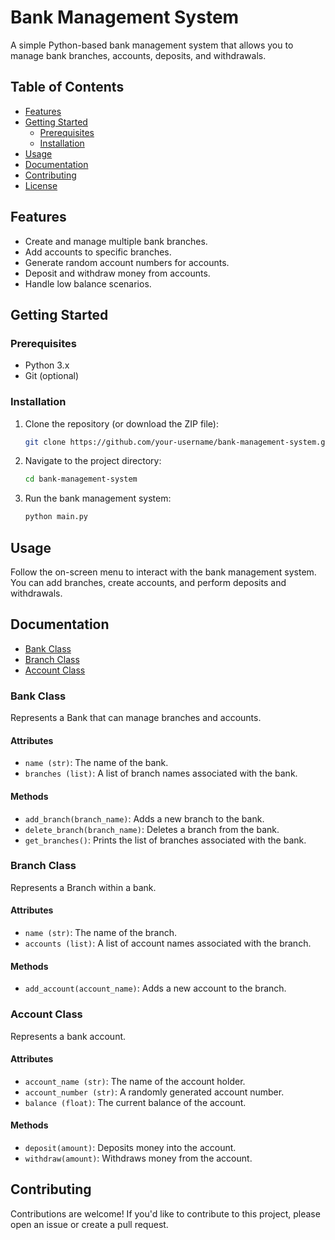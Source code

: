 # Bank Management System

A simple Python-based bank management system that allows you to manage bank branches, accounts, deposits, and withdrawals.

## Table of Contents

- [Features](#features)
- [Getting Started](#getting-started)
  - [Prerequisites](#prerequisites)
  - [Installation](#installation)
- [Usage](#usage)
- [Documentation](#documentation)
- [Contributing](#contributing)
- [License](#license)

## Features

- Create and manage multiple bank branches.
- Add accounts to specific branches.
- Generate random account numbers for accounts.
- Deposit and withdraw money from accounts.
- Handle low balance scenarios.

## Getting Started

### Prerequisites

- Python 3.x
- Git (optional)

### Installation

1. Clone the repository (or download the ZIP file):

   ```bash
   git clone https://github.com/your-username/bank-management-system.git
   ```

2. Navigate to the project directory:

   ```bash
   cd bank-management-system
   ```

3. Run the bank management system:

   ```bash
   python main.py
   ```

## Usage

Follow the on-screen menu to interact with the bank management system. You can add branches, create accounts, and perform deposits and withdrawals.

## Documentation

- [Bank Class](#bank-class)
- [Branch Class](#branch-class)
- [Account Class](#account-class)

### Bank Class

Represents a Bank that can manage branches and accounts.

#### Attributes

- `name (str)`: The name of the bank.
- `branches (list)`: A list of branch names associated with the bank.

#### Methods

- `add_branch(branch_name)`: Adds a new branch to the bank.
- `delete_branch(branch_name)`: Deletes a branch from the bank.
- `get_branches()`: Prints the list of branches associated with the bank.

### Branch Class

Represents a Branch within a bank.

#### Attributes

- `name (str)`: The name of the branch.
- `accounts (list)`: A list of account names associated with the branch.

#### Methods

- `add_account(account_name)`: Adds a new account to the branch.

### Account Class

Represents a bank account.

#### Attributes

- `account_name (str)`: The name of the account holder.
- `account_number (str)`: A randomly generated account number.
- `balance (float)`: The current balance of the account.

#### Methods

- `deposit(amount)`: Deposits money into the account.
- `withdraw(amount)`: Withdraws money from the account.

## Contributing

Contributions are welcome! If you'd like to contribute to this project, please open an issue or create a pull request.